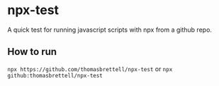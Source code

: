 # npx-test

A quick test for running javascript scripts with npx from a github repo.

## How to run

`npx https://github.com/thomasbrettell/npx-test` or `npx github:thomasbrettell/npx-test`
